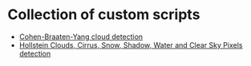 # Collection of custom scripts

 - [Cohen-Braaten-Yang cloud detection](cby_cloud_detection)
 - [Hollstein Clouds, Cirrus, Snow, Shadow, Water and Clear Sky Pixels detection](hollstein)